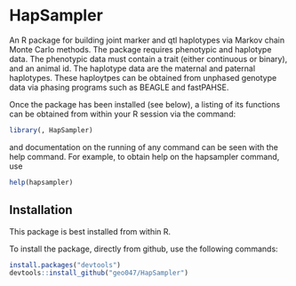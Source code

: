 # HapSampler

An R  package for building  joint marker and qtl haplotypes via Markov chain Monte Carlo methods.
The package requires phenotypic and haplotype data.  The phenotypic data must contain a 
trait (either continuous or binary), and an animal id.  The haplotype data are the maternal 
and paternal haplotypes. These haploytpes can be  obtained from unphased genotype data via
phasing programs such as BEAGLE and fastPAHSE. 

Once the package has been installed (see below), a listing of its functions can be 
obtained from within your R session via the command:

```R
library(, HapSampler)
```

and documentation on the running of any command can be seen with the help command. For 
example, to obtain help on the hapsampler command, use

```R
help(hapsampler)
```


## Installation

This package is best installed from within R.

To install the package, directly from github, use the following commands:

```R
install.packages("devtools")
devtools::install_github("geo047/HapSampler")
```



 


